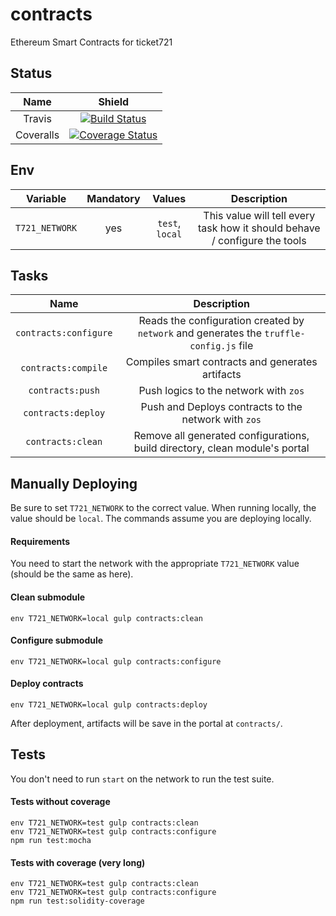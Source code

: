 # contracts
Ethereum Smart Contracts for ticket721

## Status

| Name | Shield |
| :---: | :----: |
| Travis | [![Build Status](https://travis-ci.org/ticket721/contracts.svg?branch=develop)](https://travis-ci.org/ticket721/contracts) |
| Coveralls | [![Coverage Status](https://coveralls.io/repos/github/ticket721/contracts/badge.svg?branch=develop)](https://coveralls.io/github/ticket721/contracts?branch=develop) |

## Env

| Variable | Mandatory | Values | Description |
| :---: | :---: | :---: | :---: |
| `T721_NETWORK` | yes | `test`, `local` | This value will tell every task how it should behave / configure the tools |

## Tasks

| Name | Description |
| :---: | :---------: |
| `contracts:configure` | Reads the configuration created by `network` and generates the `truffle-config.js` file |
| `contracts:compile` | Compiles smart contracts and generates artifacts |
| `contracts:push` | Push logics to the network with `zos` |
| `contracts:deploy` | Push and Deploys contracts to the network with `zos` |
| `contracts:clean` | Remove all generated configurations, build directory, clean module's portal |

## Manually Deploying

Be sure to set `T721_NETWORK` to the correct value.
When running locally, the value should be `local`.
The commands assume you are deploying locally.

#### Requirements

You need to start the network with the appropriate `T721_NETWORK` value (should be the same as here).

#### Clean submodule

```shell
env T721_NETWORK=local gulp contracts:clean
```

#### Configure submodule

```shell
env T721_NETWORK=local gulp contracts:configure
```

#### Deploy contracts

```shell
env T721_NETWORK=local gulp contracts:deploy
```

After deployment, artifacts will be save in the portal at `contracts/`.

## Tests

You don't need to run `start` on the network to run the test suite.

#### Tests without coverage

```shell
env T721_NETWORK=test gulp contracts:clean
env T721_NETWORK=test gulp contracts:configure
npm run test:mocha
```

#### Tests with coverage (very long)

```shell
env T721_NETWORK=test gulp contracts:clean
env T721_NETWORK=test gulp contracts:configure
npm run test:solidity-coverage
```

